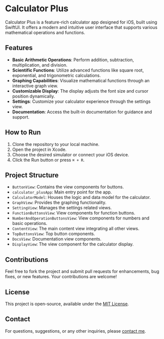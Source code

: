# Calculator Plus

Calculator Plus is a feature-rich calculator app designed for iOS, built using SwiftUI. It offers a modern and intuitive user interface that supports various mathematical operations and functions.

## Features

- **Basic Arithmetic Operations**: Perform addition, subtraction, multiplication, and division.
- **Scientific Functions**: Utilize advanced functions like square root, exponential, and trigonometric calculations.
- **Graphing Capabilities**: Visualize mathematical functions through an interactive graph view.
- **Customizable Display**: The display adjusts the font size and cursor position dynamically.
- **Settings**: Customize your calculator experience through the settings view.
- **Documentation**: Access the built-in documentation for guidance and support.

## How to Run

1. Clone the repository to your local machine.
2. Open the project in Xcode.
3. Choose the desired simulator or connect your iOS device.
4. Click the Run button or press `⌘ + R`.

## Project Structure

- `ButtonView`: Contains the view components for buttons.
- `calculator_plusApp`: Main entry point for the app.
- `CalculatorModel`: Houses the logic and data model for the calculator.
- `GraphView`: Provides the graphing functionality.
- `SettingView`: Manages the settings related views.
- `FunctionButtonsView`: View components for function buttons.
- `NumberAndOperationButtonsView`: View components for numbers and basic operations.
- `ContentView`: The main content view integrating all other views.
- `TopButtonsView`: Top button components.
- `DocsView`: Documentation view components.
- `DisplayView`: The view component for the calculator display.

## Contributions

Feel free to fork the project and submit pull requests for enhancements, bug fixes, or new features. Your contributions are welcome!

## License

This project is open-source, available under the [MIT License](LICENSE).

## Contact

For questions, suggestions, or any other inquiries, please [contact me](mailto:colesmith5400@gmail.com).
